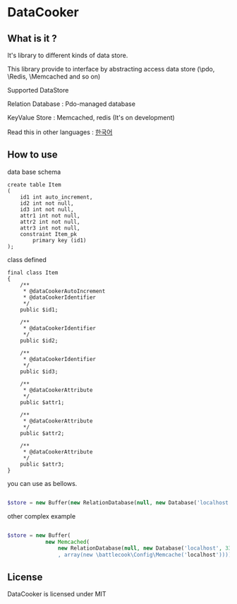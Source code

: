 # DataCooker


## What is it ?

It's library to different kinds of data store. 

This library provide to interface by abstracting access data store (\pdo, \Redis, \Memcached and so on) 

Supported DataStore

Relation Database : Pdo-managed database  

KeyValue Store : Memcached, redis (It's on development) 

Read this in other languages : [한국어](README.ko.md)

## How to use

data base schema

```
create table Item
(
	id1 int auto_increment,
	id2 int not null,
	id3 int not null,
	attr1 int not null,
	attr2 int not null,
	attr3 int not null,
	constraint Item_pk
		primary key (id1)
);

```

class defined 

```
final class Item
{
    /**
     * @dataCookerAutoIncrement
     * @dataCookerIdentifier
     */
    public $id1;
    
    /**
     * @dataCookerIdentifier
     */
    public $id2;
    
    /**
     * @dataCookerIdentifier
     */
    public $id3;
    
    /**
     * @dataCookerAttribute
     */
    public $attr1;
    
    /**
     * @dataCookerAttribute
     */
    public $attr2;
    
    /**
     * @dataCookerAttribute
     */
    public $attr3;
}
```

you can use as bellows.

```php

$store = new Buffer(new RelationDatabase(null, new Database('localhost', 3306, 'dbName, new Auth('id', 'password'))));

```

other complex example

```php

$store = new Buffer(
            new Memcached(
                new RelationDatabase(null, new Database('localhost', 3306, 'dbName, new Auth('id', 'password')))
                , array(new \battlecook\Config\Memcache('localhost'))));
```


## License

DataCooker is licensed under MIT